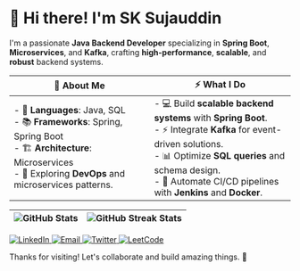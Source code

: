 # 👋 Hi there! I'm **SK Sujauddin**  
I'm a passionate **Java Backend Developer** specializing in **Spring Boot**, **Microservices**, and **Kafka**, crafting **high-performance**, **scalable**, and **robust** backend systems.

| 🚀 **About Me** | ⚡ **What I Do** |
|--------------|---------------|
| - 🔧 **Languages**: Java, SQL  <br> - 📚 **Frameworks**: Spring, Spring Boot  <br> - 🏗️ **Architecture**: Microservices  <br> - 🌱 Exploring **DevOps** and microservices patterns. | - 💻 Build **scalable backend systems** with **Spring Boot**.  <br> - ⚡ Integrate **Kafka** for event-driven solutions.  <br> - 📊 Optimize **SQL queries** and schema design.  <br> - 🚀 Automate CI/CD pipelines with **Jenkins** and **Docker**. |

| ![GitHub Stats](https://github-readme-stats.vercel.app/api?username=iamsujauddin&show_icons=true&theme=tokyonight) | ![GitHub Streak Stats](https://github-readme-streak-stats.herokuapp.com/?user=iamsujauddin&theme=tokyonight) |
|----------------------------------------------------------|------------------------------------------------------------|

<p align="left">
  <a href="https://linkedin.com/in/sk-sujauddin" target="_blank">
    <img src="https://img.shields.io/badge/LinkedIn-%230077B5?style=plastic&logo=linkedin&logoColor=white" alt="LinkedIn" />
  </a>
  <a href="mailto:suja.hash69@gmail.com" target="_blank">
    <img src="https://img.shields.io/badge/Email-D14836?style=plastic&logo=gmail&logoColor=white" alt="Email" />
  </a>
  <a href="https://twitter.com/iamsujauddin" target="_blank">
    <img src="https://img.shields.io/badge/Twitter-%231DA1F2?style=plastic&logo=twitter&logoColor=white" alt="Twitter" />
  </a>
  <a href="https://leetcode.com/iamsujauddin" target="_blank">
    <img src="https://img.shields.io/badge/LeetCode-%23FFA116?style=plastic&logo=leetcode&logoColor=white" alt="LeetCode" />
  </a>
</p>

Thanks for visiting! Let's collaborate and build amazing things. 🚀
